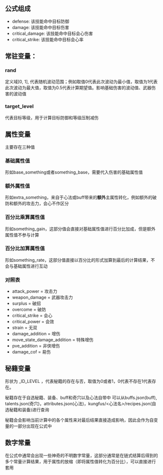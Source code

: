 ## 公式组成
- defense: 该技能命中目标防御
- damage: 该技能命中目标伤害
- critical_damage: 该技能命中目标会心伤害
- critical_strike: 该技能命中目标会心率

## 常驻变量：

### rand
定义域[0, 1], 代表随机波动范围；例如取值0代表此次波动为最小值，取值为1代表此次波动为最大值，取值为0.5代表计算期望值。影响基础伤害的波动值、武器伤害的波动值

### target_level
代表目标等级，用于计算目标防御和等级压制减伤


## 属性变量
主要存在三种值

### 基础属性值
形如base_something或者something_base，需要代入伤害的基础属性值

### 额外属性值
形如extra_something，来自于心法或buff带来的**额外**主属性转化，例如额外的破防和额外的攻击力，会心不作区分

### 百分比乘算属性值
形如something_gain，这部分值会直接对基础属性值进行百分比加成，但是额外属性值不参与计算

### 百分比加算属性值
形如something_rate，这部分值直接以百分比的形式加算到最后的计算结果，不会与基础属性进行互动

### 对照表
- attack_power = 攻击力
- weapon_damage =  武器攻击力
- surplus = 破招
- overcome = 破防
- critical_strike = 会心
- critical_power = 会效
- strain = 无双
- damage_addition = 增伤
- move_state_damage_addition = 特殊增伤
- pve_addition = 非侠增伤
- damage_cof = 易伤

## 秘籍变量
形状为 _ID_LEVEL ，代表秘籍的存在与否，取值为0或者1，0代表不存在1代表存在。

秘籍存在于自选秘籍、装备、buff和奇穴以及心法自带中
可以从buffs.json(buff), talents.json(奇穴)，attributes.json(心法)，kungfus/<心法名>/recipes.json(自选秘籍和装备)进行查询

秘籍会会影响当前计算中的各个属性来对最后结果直接造成影响，因此会作为自变量的一部分出现在公式中

## 数字常量
在公式中通常会出现一些神奇的不明数字常量，这部分通常是在链式结算后得到的多个常量计算结果，用于属性的放缩（即将属性值转化为百分比），可以直接进行套用